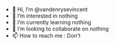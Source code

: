 - 👋 Hi, I’m @vandenrysevincent
- 👀 I’m interested in nothing
- 🌱 I’m currently learning nothing
- 💞️ I’m looking to collaborate on nothing
- 📫 How to reach me : Don't

<!---
vandenrysevincent/vandenrysevincent is a ✨ special ✨ repository because its `README.md` (this file) appears on your GitHub profile.
You can click the Preview link to take a look at your changes.
--->
